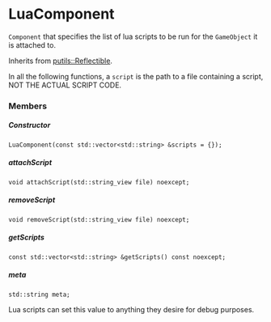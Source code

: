 # LuaComponent

`Component` that specifies the list of lua scripts to be run for the `GameObject` it is attached to.

Inherits from [putils::Reflectible](../../putils/reflection/Reflectible.md).

In all the following functions, a `script` is the path to a file containing a script, NOT THE ACTUAL SCRIPT CODE.

### Members

##### Constructor

```
LuaComponent(const std::vector<std::string> &scripts = {});
```

##### attachScript

```
void attachScript(std::string_view file) noexcept;
```

##### removeScript

```
void removeScript(std::string_view file) noexcept;
```

##### getScripts

```
const std::vector<std::string> &getScripts() const noexcept;
```

##### meta

```
std::string meta;
```

Lua scripts can set this value to anything they desire for debug purposes.

